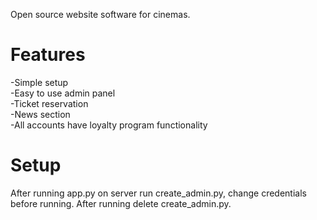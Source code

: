 Open source website software for cinemas.

# Features
-Simple setup  
-Easy to use admin panel  
-Ticket reservation  
-News section  
-All accounts have loyalty program functionality  

# Setup
After running app.py on server run create_admin.py, change credentials before running. After running delete create_admin.py.

